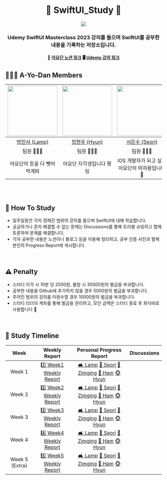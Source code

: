 <div align=center>

# :apple: SwiftUI_Study :apple:

![](https://github.com/A-Yo-Dan/SwiftUI_Study/assets/80394340/6e8ee0ce-7146-484f-bff6-46363b44fe93)
### Udemy SwiftUI Masterclass 2023 강의를 들으며 SwiftUI를 공부한 내용을 기록하는 저장소입니다.
#### 👀 [아요단 노션 링크](https://somanyfranks.notion.site/A-Yo-Dan-a7ae29b0509c442a9993f4821034bf19?pvs=4)     🖥️ [Udemy 강의 링크](https://www.udemy.com/course/swiftui-masterclass-course-ios-development-with-swift/)

</div>

## :people_holding_hands: A-Yo-Dan Members

<div align=center>

<img width="160px" src="https://avatars.githubusercontent.com/u/125115284?v=4"/> | <img width="160px" src="https://avatars.githubusercontent.com/u/100191598?v="/> | <img width="160px" src="https://avatars.githubusercontent.com/u/87434861?v=4"/> | <img width="160px" src="https://avatars.githubusercontent.com/u/80394340?v=4"/> | <img width="160px" src="https://avatars.githubusercontent.com/u/106726862?v=4"/> |
|:-----:|:-----:|:-----:|:-----:|:-----:|
|[박민서 (Lamp)](https://github.com/FpRaArNkK)|[정현우 (Hyun)](https://github.com/iHyunWoo)|[서은수 (Seori)](https://github.com/EunsuSeo01)|[이유진 (Zimging)](https://github.com/youz2me)|[이재혁 (Ham)](https://github.com/hamgui-2022)|
|팀원 👨🏻‍💻|팀원 👨🏻‍💻|팀원 👩🏻‍💻|팀원 👩🏻‍💻|팀장 👨🏻‍💻|
|아요단의 돈을 다 뺏어먹게따|아요단 지각생입니다 홧팅|iOS 개발자가 되고 싶은 아요단의 마자용입니다 🫡|아요단 짱이 되겠습니다 👊|아요단평생가.|

</div>
<br><br>

## :triangular_flag_on_post: How To Study
- 일주일동안 각자 정해진 범위의 강의를 들으며 SwiftUI에 대해 학습합니다.
- 궁금하거나 혼자 해결할 수 없는 문제는 Discussions를 통해 트러블 슈팅하고 함께 토론하며 문제를 해결합니다.
- 각자 공부한 내용은 노션이나 블로그 등을 이용해 정리하고, 공부 인증 사진과 함께 본인의 Progress Report에 게시합니다.
<br><br><br>

## :warning: Penalty
- 스터디 지각 시 10분 당 2000원, 불참 시 30000원의 벌금을 부과합니다.
- 공부한 내용을 Github에 추가하지 않을 경우 5000원의 벌금을 부과합니다.
- 주어진 범위의 강의를 미완수할 경우 10000원의 벌금을 부과합니다.
- 스터디 리더의 계좌를 통해 벌금을 관리하고, 모인 금액은 스터디 종료 후 회식비로 사용합니다 🍗
<br><br><br>

## :memo: Study Timeline
<div align=center>
  
|Week|Weekly Report|Personal Progress Report|Discussions|
|:-----:|:-----:|:-----:|:-----:|
| Week 1 |  [1️⃣ Week1 Weekly Report](https://github.com/A-Yo-Dan/SwiftUI_Study/issues/17)  |   [🛋️ Lamp](https://github.com/A-Yo-Dan/SwiftUI_Study/issues/20) [🦅 Seori](https://github.com/A-Yo-Dan/SwiftUI_Study/issues/18)  [👾 Zimging](https://github.com/A-Yo-Dan/SwiftUI_Study/issues/21)  [🐹 Ham](https://github.com/A-Yo-Dan/SwiftUI_Study/issues/22) [🐵 Hyun](https://github.com/A-Yo-Dan/SwiftUI_Study/issues/26) | |
| Week 2 |  [2️⃣ Week2 Weekly Report](https://github.com/A-Yo-Dan/SwiftUI_Study/issues/33)  |   [🛋️ Lamp]() [🦅 Seori](https://github.com/A-Yo-Dan/SwiftUI_Study/issues/34)  [👾 Zimging](https://github.com/A-Yo-Dan/SwiftUI_Study/issues/35)  [🐹 Ham]() [🐵 Hyun]() | |
| Week 3 |  [3️⃣ Week3 Weekly Report]()  |   [🛋️ Lamp]() [🦅 Seori]()  [👾 Zimging]()  [🐹 Ham]() [🐵 Hyun]() | |
| Week 4 |  [4️⃣ Week4 Weekly Report]()  |   [🛋️ Lamp]() [🦅 Seori]()  [👾 Zimging]()  [🐹 Ham]() [🐵 Hyun]() | |
| Week 5 (Extra) |  [5️⃣ Week5 Weekly Report]()  |   [🛋️ Lamp]() [🦅 Seori]()  [👾 Zimging]()  [🐹 Ham]() [🐵 Hyun]() | |
</div>
